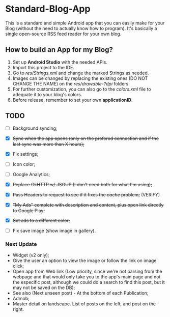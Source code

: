 # Standard-Blog-App
This is a standard and simple Android app that you can easily make for your Blog (without the need to actually know how to program).
It's basically a single open-source RSS feed reader for your own blog.

## How to build an App for my Blog?
1. Set up **Android Studio** with the needed APIs.
2. Import this project to the IDE.
3. Go to *res/Strings.xml* and change the marked Strings as needed.
4. Images can be changed by replacing the existing ones (DO NOT CHANGE THE NAME) on the *res/drawable-?dpi* folders.
5. For further customization, you can also go to the *colors.xml* file to adequate it to your blog's colors.
6. Before release, remember to set your own **applicationID**.


## TODO
- [ ] Background syncing;
- [x] ~~Sync when the app opens (only on the prefered connection and if the last sync was more than X hours);~~
- [x] Fix settings;
- [ ] Icon color;
- [ ] Google Analytics;
- [x] ~~Replace OkHTTP w/ JSOUP (I don't need both for what I'm using);~~
- [x] ~~Pass Headers to request to see if it fixes the *cache* problem;~~ (VERIFY)
- [x] ~~"My Ads" complete with description and content, plus open link directly to Google Play;~~
- [x] ~~Set ads to a different color;~~
- [ ] Fix save image (show image in gallery).


### Next Update
- Widget (v2 only);
- Give the user an option to view the image or follow the link on image click;
- Open app from Web link (Low priority, since we're not parsing from the webpage and that would only take you to the app's main page and not the especific post, although we could do a search to find this post, but it may not be saved on the DB);
- See also (Next unseen post) - At the bottom of each Publication;
- Admob;
- Master detail on landscape. List of posts on the left, and post on the right.
